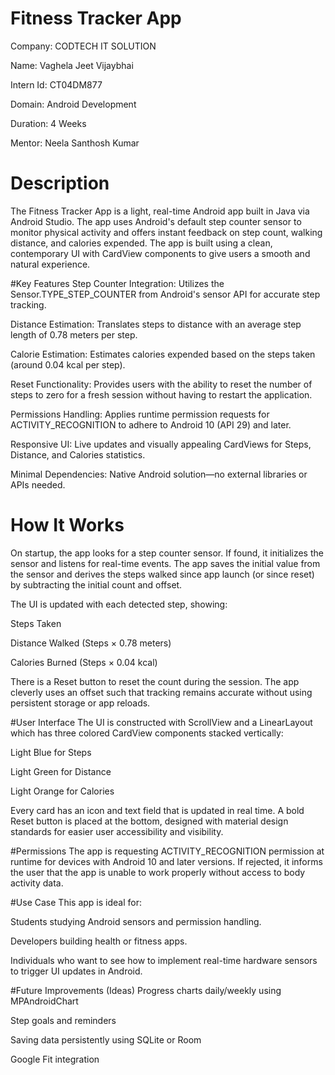 # Fitness Tracker App

Company: CODTECH IT SOLUTION

Name: Vaghela Jeet Vijaybhai

Intern Id: CT04DM877

Domain: Android Development

Duration: 4 Weeks 

Mentor: Neela Santhosh Kumar

# Description

The Fitness Tracker App is a light, real-time Android app built in Java via Android Studio. The app uses Android's default step counter sensor to monitor physical activity and offers instant feedback on step count, walking distance, and calories expended. The app is built using a clean, contemporary UI with CardView components to give users a smooth and natural experience.

#Key Features
Step Counter Integration: Utilizes the Sensor.TYPE_STEP_COUNTER from Android's sensor API for accurate step tracking.

Distance Estimation: Translates steps to distance with an average step length of 0.78 meters per step.

Calorie Estimation: Estimates calories expended based on the steps taken (around 0.04 kcal per step).

Reset Functionality: Provides users with the ability to reset the number of steps to zero for a fresh session without having to restart the application.

Permissions Handling: Applies runtime permission requests for ACTIVITY_RECOGNITION to adhere to Android 10 (API 29) and later.

Responsive UI: Live updates and visually appealing CardViews for Steps, Distance, and Calories statistics.

Minimal Dependencies: Native Android solution—no external libraries or APIs needed.

# How It Works
On startup, the app looks for a step counter sensor. If found, it initializes the sensor and listens for real-time events. The app saves the initial value from the sensor and derives the steps walked since app launch (or since reset) by subtracting the initial count and offset.

The UI is updated with each detected step, showing:

Steps Taken

Distance Walked (Steps × 0.78 meters)

Calories Burned (Steps × 0.04 kcal)

There is a Reset button to reset the count during the session. The app cleverly uses an offset such that tracking remains accurate without using persistent storage or app reloads.

#User Interface
The UI is constructed with ScrollView and a LinearLayout which has three colored CardView components stacked vertically:

Light Blue for Steps

Light Green for Distance

Light Orange for Calories

Every card has an icon and text field that is updated in real time. A bold Reset button is placed at the bottom, designed with material design standards for easier user accessibility and visibility.

#Permissions
The app is requesting ACTIVITY_RECOGNITION permission at runtime for devices with Android 10 and later versions. If rejected, it informs the user that the app is unable to work properly without access to body activity data.

#Use Case
This app is ideal for:

Students studying Android sensors and permission handling.

Developers building health or fitness apps.

Individuals who want to see how to implement real-time hardware sensors to trigger UI updates in Android.

#Future Improvements (Ideas)
Progress charts daily/weekly using MPAndroidChart

Step goals and reminders

Saving data persistently using SQLite or Room

Google Fit integration
